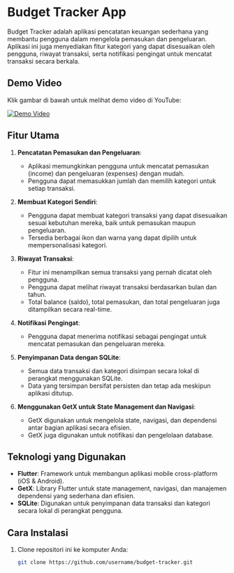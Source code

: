 # Budget Tracker App

Budget Tracker adalah aplikasi pencatatan keuangan sederhana yang membantu pengguna dalam mengelola pemasukan dan pengeluaran. Aplikasi ini juga menyediakan fitur kategori yang dapat disesuaikan oleh pengguna, riwayat transaksi, serta notifikasi pengingat untuk mencatat transaksi secara berkala.

## Demo Video

Klik gambar di bawah untuk melihat demo video di YouTube:

[![Demo Video](https://img.youtube.com/vi/abcd1234/0.jpg)]([https://www.youtube.com/watch?v=abcd1234](https://youtu.be/Y_XdX8MRoOU))



## Fitur Utama

1. **Pencatatan Pemasukan dan Pengeluaran**: 
   - Aplikasi memungkinkan pengguna untuk mencatat pemasukan (income) dan pengeluaran (expenses) dengan mudah.
   - Pengguna dapat memasukkan jumlah dan memilih kategori untuk setiap transaksi.

2. **Membuat Kategori Sendiri**:
   - Pengguna dapat membuat kategori transaksi yang dapat disesuaikan sesuai kebutuhan mereka, baik untuk pemasukan maupun pengeluaran.
   - Tersedia berbagai ikon dan warna yang dapat dipilih untuk mempersonalisasi kategori.

3. **Riwayat Transaksi**:
   - Fitur ini menampilkan semua transaksi yang pernah dicatat oleh pengguna.
   - Pengguna dapat melihat riwayat transaksi berdasarkan bulan dan tahun.
   - Total balance (saldo), total pemasukan, dan total pengeluaran juga ditampilkan secara real-time.

4. **Notifikasi Pengingat**:
   - Pengguna dapat menerima notifikasi sebagai pengingat untuk mencatat pemasukan dan pengeluaran mereka.

5. **Penyimpanan Data dengan SQLite**:
   - Semua data transaksi dan kategori disimpan secara lokal di perangkat menggunakan SQLite.
   - Data yang tersimpan bersifat persisten dan tetap ada meskipun aplikasi ditutup.

6. **Menggunakan GetX untuk State Management dan Navigasi**:
   - GetX digunakan untuk mengelola state, navigasi, dan dependensi antar bagian aplikasi secara efisien.
   - GetX juga digunakan untuk notifikasi dan pengelolaan database.

## Teknologi yang Digunakan

- **Flutter**: Framework untuk membangun aplikasi mobile cross-platform (iOS & Android).
- **GetX**: Library Flutter untuk state management, navigasi, dan manajemen dependensi yang sederhana dan efisien.
- **SQLite**: Digunakan untuk penyimpanan data transaksi dan kategori secara lokal di perangkat pengguna.

## Cara Instalasi

1. Clone repositori ini ke komputer Anda:
   ```bash
   git clone https://github.com/username/budget-tracker.git
